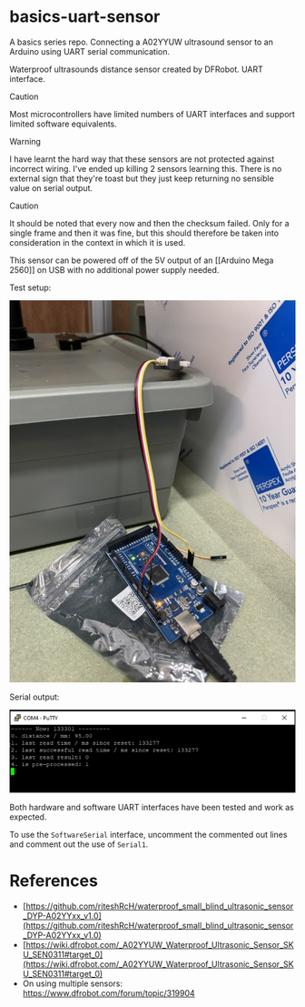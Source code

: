 # basics-uart-sensor
A basics series repo. Connecting a A02YYUW ultrasound sensor to an Arduino using UART serial communication.

Waterproof ultrasounds distance sensor created by DFRobot. UART interface.

>[!caution]
>Most microcontrollers have limited numbers of UART interfaces and support limited software equivalents.

>[!warning]
>I have learnt the hard way that these sensors are not protected against incorrect wiring. I've ended up killing 2 sensors learning this. There is no external sign that they're toast but they just keep returning no sensible value on serial output.

>[!caution]
>It should be noted that every now and then the checksum failed. Only for a single frame and then it was fine, but this should therefore be taken into consideration in the context in which it is used.

This sensor can be powered off of the 5V output of an [[Arduino Mega 2560]] on USB with no additional power supply needed.

Test setup:

![Test Setup Picture showing sensor wired up to Arduino Mega 2560](./media/IMG_0174.jpeg)

Serial output:

![Screen shot of serial monitor output for working sensor](./media/Pasted%20image%2020241019153915.png)

Both hardware and software UART interfaces have been tested and work as expected.

To use the `SoftwareSerial` interface, uncomment the commented out lines and comment out the use of `Serial1`.

# References

- [https://github.com/riteshRcH/waterproof_small_blind_ultrasonic_sensor_DYP-A02YYxx_v1.0](https://github.com/riteshRcH/waterproof_small_blind_ultrasonic_sensor_DYP-A02YYxx_v1.0)
- [https://wiki.dfrobot.com/_A02YYUW_Waterproof_Ultrasonic_Sensor_SKU_SEN0311#target_0](https://wiki.dfrobot.com/_A02YYUW_Waterproof_Ultrasonic_Sensor_SKU_SEN0311#target_0)
- On using multiple sensors: https://www.dfrobot.com/forum/topic/319904
